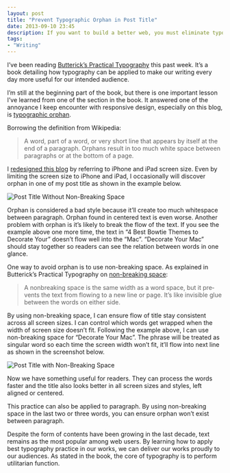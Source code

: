 ```yaml
---
layout: post
title: "Prevent Typographic Orphan in Post Title"
date: 2013-09-10 23:45
description: If you want to build a better web, you must eliminate typographic orphan.
tags:
- "Writing"
---
```


I’ve been reading [Butterick’s Practical Typography][1] this past week. It’s a book detailing how typography can be applied to make our writing every day more useful for our intended audience.

<!--more-->

I’m still at the beginning part of the book, but there is one important lesson I’ve learned from one of the section in the book. It answered one of the annoyance I keep encounter with responsive design, especially on this blog, is [typographic orphan][2].

Borrowing the definition from Wikipedia:

> A word, part of a word, or very short line that appears by itself at the end of a paragraph. Orphans result in too much white space between paragraphs or at the bottom of a page.

I [redesigned this blog][3] by referring to iPhone and iPad screen size. Even by limiting the screen size to iPhone and iPad, I occasionally will discover orphan in one of my post title as shown in the example below.

![ [Post Title Without Non-Breaking Space][] ](http://images.sayzlim.net/2013/09/orphan_before.jpg "Post Title Without Non-Breaking Space")

[Post Title Without Non-Breaking Space]: http://images.sayzlim.net/2013/09/orphan_before.jpg

Orphan is considered a bad style because it’ll create too much whitespace between paragraph. Orphan found in centered text is even worse. Another problem with orphan is it’s likely to break the flow of the text. If you see the example above one more time, the text in “4 Best Bowtie Themes to Decorate Your” doesn’t flow well into the “Mac”. “Decorate Your Mac” should stay together so readers can see the relation between words in one glance.

One way to avoid orphan is to use non-breaking space. As explained in Butterick’s Practical Typography on [non-breaking space][4]:

> A non­break­ing space is the same width as a word space, but it pre­vents the text from flowing to a new line or page. It’s like in­vis­i­ble glue be­tween the words on ei­ther side.

By using non-breaking space, I can ensure flow of title stay consistent across all screen sizes. I can control which words get wrapped when the width of screen size doesn’t fit. Following the example above, I can use non-breaking space for “Decorate Your Mac”. The phrase will be treated as singular word so each time the screen width won’t fit, it’ll flow into next line as shown in the screenshot below.

![ [Post Title with Non-Breaking Space][] ](http://images.sayzlim.net/2013/09/orphan_after.jpg "Post Title with Non-Breaking Space")

[Post Title with Non-Breaking Space]: http://images.sayzlim.net/2013/09/orphan_after.jpg

Now we have something useful for readers. They can process the words faster and the title also looks better in all screen sizes and styles, left aligned or centered.

This practice can also be applied to paragraph. By using non-breaking space in the last two or three words, you can ensure orphan won’t exist between paragraph.

Despite the form of contents have been growing in the last decade, text remains as the most popular among web users. By learning how to apply best typography practice in our works, we can deliver our works proudly to our audiences. As stated in the book, the core of typography is to perform utilitarian function.

[1]: http://practicaltypography.com/ "Butterick&#39;s Practical Typography"
[2]: http://en.wikipedia.org/wiki/Widows_and_orphans "Typographic orphan"
[3]: http://sayzlim.net/blog-redesign-fresh-citrus/ "sayzlim.net: Blog Redesign, Fresh Citrus Flavor"
[4]: http://practicaltypography.com/nonbreaking-spaces.html "nonbreaking space - Butterick&#39;s Practical Typography"
